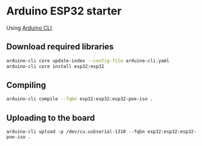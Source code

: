 # Arduino ESP32 starter

Using [Arduino CLI](https://arduino.github.io/arduino-cli).

## Download required libraries

```bash
arduino-cli core update-index --config-file arduino-cli.yaml
arduino-cli core install esp32:esp32
```

## Compiling

```bash
arduino-cli compile --fqbn esp32:esp32:esp32-poe-iso .
```

## Uploading to the board

```
arduino-cli upload -p /dev/cu.usbserial-1310 --fqbn esp32:esp32:esp32-poe-iso .
```
